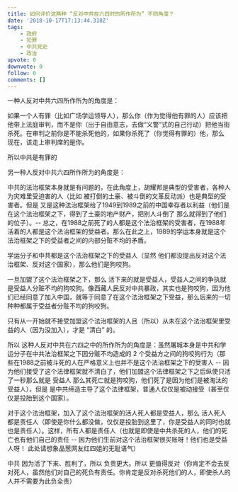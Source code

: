 ```yaml
---
title: 如何评价这两种 “反对中共在六四时的所作所为” 不同角度？
date: '2018-10-17T17:13:44.318Z'
tags:
    - 政府
    - 犯罪
    - 中共党史
    - 政治
upvote: 0
downvote: 0
follow: 0
comments: []
---
```


一种人反对中共六四所作所为的角度是：

如果一个人有罪（比如广场学运领导人），那么你（作为觉得他有罪的人）应该把他带上法庭审判，而不是你（出于自由意志，去做“义警”式的自己行动）把他当街杀死。在审判之前你是不能杀死他的，如果你杀死了（你觉得有罪的）他，那么 现在，该走上审判席的是你。

所以中共是有罪的

另一种人反对中共六四所作所为的角度是：

中共的法治框架本身就是有问题的，在此角度上，胡耀邦是典型的受害者，各种人为灾难里受迫害的人（比如 被打倒的土豪、被斗倒的文革反动派）也是典型的受害者。但是 又是这种法治框架给了1949到1989之前的中国幸存者以利益（他们是在这个法治框架之下，得到了土豪的地产财产，把别人斗倒了 那么就得到了他们的位子）。-- 总之，在1988之前死了的人都是这个法治框架的受害者，在1988年活着的人都是这个法治框架的受益者。那么在此之上，1989的学运本身就是这个法治框架之下的受益者之间的内部分赃不均的矛盾。

学运分子和中共都是这个法治框架之下的受益人（显然 他们都没提出反对这个法治框架、反对这个国家），那么他们是狗咬狗。

一旦加盟了这个法治框架之下，那么 活下来的就是受益人，受益人之间的争执就是受益人分赃不均的狗咬狗。像西藏人民反对中共暴政，其实也是狗咬狗，因为他们已经同意了加入中国，就等于同意了在这个法治框架之下受益，那么后来的一切种种都属于受益者分赃不均的狗咬狗。

只有从一开始就不接受加盟这个法治框架的人且（所以）从未在这个法治框架里受益的人（因为没加入），才是 “清白” 的。

所以 这种人反对中共在六四之中的所作所为的角度是：虽然屠城本身是中共和学运分子在中共法治框架之下因分赃不均造成的 2 个受益方之间的狗咬狗行为（那些在1988之前被斗死的人在严格意义上也并不是这个法治框架之下的受害人 -- 因为他们接受了这个法律框架就不清白了，他们加盟这个法律框架之下之后纵使只活了一秒那么就是 受益人 那么其死亡就是狗咬狗，他们死了是因为他们是被淘汰的受益人），但是 是中共缔造主导了这个法律框架，普通人仅仅是被动接受（甚至仅仅是投胎到这个国家）。

对于这个法治框架，加入了这个法治框架的活人死人都是受益人，那么 活人死人都是责任人（即使是你什么都没做，仅仅是投胎到这里了，你是受益人的同时也就也是责任人）。这样，所有人都是责任人（也就是即使是中共杀死的人，他们的死亡也有他们自己的责任 -- 因为他们生前对这个法治框架很买账呀！他们也是受益人呀！ 此处请想象品葱网友红四姐的无耻语气）

中共 因为活了下来、胜利了，所以 负责更大。所以 更值得反对（你肯定不会去反对死人，虽然他们对自己的死负有责任。你肯定是反对杀死他们的人，即使杀人的人并不需要为此负全责）
